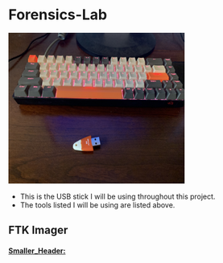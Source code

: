 # Forensics-Lab
<img src="https://github.com/NathanRelph/Forensics-Lab/blob/main/images/0.jpeg" width="350" height="300" />

- This is the USB stick I will be using throughout this project.
- The tools listed I will be using are listed above.

## FTK Imager













<h4><ins>Smaller_Header:</ins></h4>
